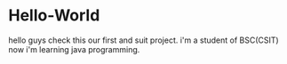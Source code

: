 # Hello-World
hello guys check this our first and suit project.
i'm a student of BSC(CSIT) now i'm learning java programming.
